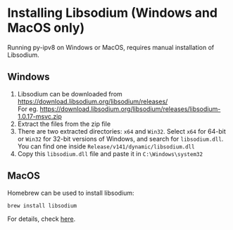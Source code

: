 # Installing Libsodium (Windows and MacOS only)
Running py-ipv8 on Windows or MacOS, requires manual installation of Libsodium.

## Windows
1. Libsodium can be downloaded from https://download.libsodium.org/libsodium/releases/  
         For eg. https://download.libsodium.org/libsodium/releases/libsodium-1.0.17-msvc.zip
2. Extract the files from the zip file
3. There are two extracted directories: `x64` and `Win32`. Select `x64` for 64-bit or `Win32` for 32-bit versions of Windows, and search for `libsodium.dll`. You can find one inside `Release/v141/dynamic/libsodium.dll`
4. Copy this `libsodium.dll` file and paste it in `C:\Windows\system32`

## MacOS
Homebrew can be used to install libsodium:
```
brew install libsodium
```
For details, check [here](http://macappstore.org/libsodium/).